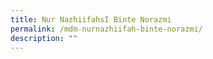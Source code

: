 ```yaml
---
title: Nur NazhiifahsI Binte Norazmi
permalink: /mdm-nurnazhiifah-binte-norazmi/
description: ""
---
```

